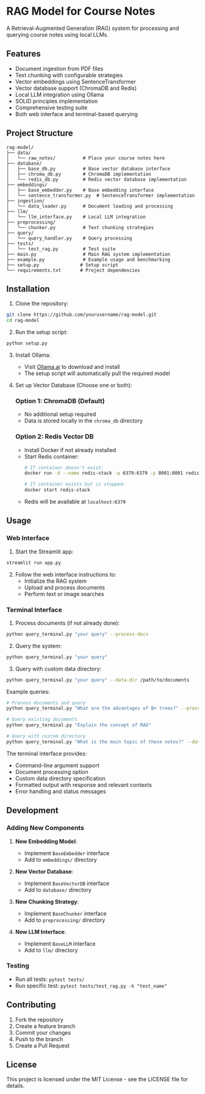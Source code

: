 # RAG Model for Course Notes

A Retrieval-Augmented Generation (RAG) system for processing and querying course notes using local LLMs.

## Features

- Document ingestion from PDF files
- Text chunking with configurable strategies
- Vector embeddings using SentenceTransformer
- Vector database support (ChromaDB and Redis)
- Local LLM integration using Ollama
- SOLID principles implementation
- Comprehensive testing suite
- Both web interface and terminal-based querying

## Project Structure

```
rag-model/
├── data/
│   └── raw_notes/          # Place your course notes here
├── database/
│   ├── base_db.py          # Base vector database interface
│   ├── chroma_db.py        # ChromaDB implementation
│   └── redis_db.py         # Redis vector database implementation
├── embeddings/
│   ├── base_embedder.py    # Base embedding interface
│   └── sentence_transformer.py  # SentenceTransformer implementation
├── ingestion/
│   └── data_loader.py      # Document loading and processing
├── llm/
│   └── llm_interface.py    # Local LLM integration
├── preprocessing/
│   └── chunker.py          # Text chunking strategies
├── query/
│   └── query_handler.py    # Query processing
├── tests/
│   └── test_rag.py         # Test suite
├── main.py                 # Main RAG system implementation
├── example.py              # Example usage and benchmarking
├── setup.py               # Setup script
└── requirements.txt       # Project dependencies
```

## Installation

1. Clone the repository:
```bash
git clone https://github.com/yourusername/rag-model.git
cd rag-model
```

2. Run the setup script:
```bash
python setup.py
```

3. Install Ollama:
   - Visit [Ollama.ai](https://ollama.ai/) to download and install
   - The setup script will automatically pull the required model

4. Set up Vector Database (Choose one or both):

   ### Option 1: ChromaDB (Default)
   - No additional setup required
   - Data is stored locally in the `chroma_db` directory

   ### Option 2: Redis Vector DB
   - Install Docker if not already installed
   - Start Redis container:
     ```bash
     # If container doesn't exist:
     docker run -d --name redis-stack -p 6379:6379 -p 8001:8001 redis/redis-stack:latest
     
     # If container exists but is stopped:
     docker start redis-stack
     ```
   - Redis will be available at `localhost:6379`

## Usage

### Web Interface
1. Start the Streamlit app:
```bash
streamlit run app.py
```

2. Follow the web interface instructions to:
   - Initialize the RAG system
   - Upload and process documents
   - Perform text or image searches

### Terminal Interface
1. Process documents (if not already done):
```bash
python query_terminal.py "your query" --process-docs
```

2. Query the system:
```bash
python query_terminal.py "your query"
```

3. Query with custom data directory:
```bash
python query_terminal.py "your query" --data-dir /path/to/documents
```

Example queries:
```bash
# Process documents and query
python query_terminal.py "What are the advantages of B+ trees?" --process-docs

# Query existing documents
python query_terminal.py "Explain the concept of RAG"

# Query with custom directory
python query_terminal.py "What is the main topic of these notes?" --data-dir ./my_notes
```

The terminal interface provides:
- Command-line argument support
- Document processing option
- Custom data directory specification
- Formatted output with response and relevant contexts
- Error handling and status messages

## Development

### Adding New Components

1. **New Embedding Model**:
   - Implement `BaseEmbedder` interface
   - Add to `embeddings/` directory

2. **New Vector Database**:
   - Implement `BaseVectorDB` interface
   - Add to `database/` directory

3. **New Chunking Strategy**:
   - Implement `BaseChunker` interface
   - Add to `preprocessing/` directory

4. **New LLM Interface**:
   - Implement `BaseLLM` interface
   - Add to `llm/` directory

### Testing

- Run all tests: `pytest tests/`
- Run specific test: `pytest tests/test_rag.py -k "test_name"`

## Contributing

1. Fork the repository
2. Create a feature branch
3. Commit your changes
4. Push to the branch
5. Create a Pull Request

## License

This project is licensed under the MIT License - see the LICENSE file for details. 